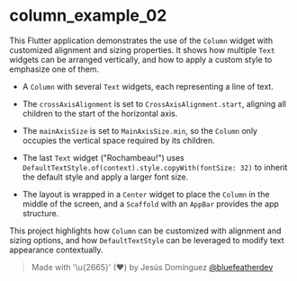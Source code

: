 # column_example_02

This Flutter application demonstrates the use of the `Column` widget with customized alignment and sizing properties. It shows how multiple `Text` widgets can be arranged vertically, and how to apply a custom style to emphasize one of them.

- A `Column` with several `Text` widgets, each representing a line of text.

- The `crossAxisAlignment` is set to `CrossAxisAlignment.start`, aligning all children to the start of the horizontal axis.

- The `mainAxisSize` is set to `MainAxisSize.min`, so the `Column` only occupies the vertical space required by its children.

- The last `Text` widget ("Rochambeau!") uses `DefaultTextStyle.of(context).style.copyWith(fontSize: 32)` to inherit the default style and apply a larger font size.

- The layout is wrapped in a `Center` widget to place the `Column` in the middle of the screen, and a `Scaffold` with an `AppBar` provides the app structure.

This project highlights how `Column` can be customized with alignment and sizing options, and how `DefaultTextStyle` can be leveraged to modify text appearance contextually.

> Made with '\u{2665}' (♥) by Jesús Domínguez [@bluefeatherdev](https://github.com/bluefeatherdev)
